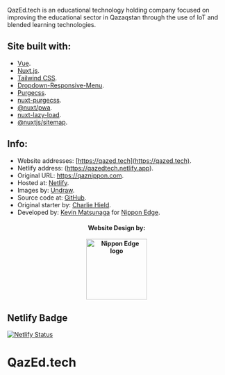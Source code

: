 QazEd.tech is an educational technology holding company focused on improving the educational sector in Qazaqstan through the use of IoT and blended learning technologies.

## Site built with:

- [Vue](https://vuejs.org/).
- [Nuxt.js](https://nuxtjs.org/).
- [Tailwind CSS](http://showdownjs.github.io/showdown/).
- [Dropdown-Responsive-Menu](https://tailwindcss.com/course/adapting-the-dropdown-for-mobile).
- [Purgecss](https://github.com/FullHuman/purgecss).
- [nuxt-purgecss](https://github.com/Developmint/nuxt-purgecss).
- [@nuxt/pwa](https://pwa.nuxtjs.org/).
- [nuxt-lazy-load](https://www.npmjs.com/package/nuxt-lazy-load/v/latest).
- [@nuxtjs/sitemap](https://www.npmjs.com/package/@nuxtjs/sitemap).

## Info:

- Website addresses: [https://qazed.tech](https://qazed.tech).
- Netlify address: (https://qazedtech.netlify.app).
- Original URL: https://qaznippon.com.
- Hosted at: [Netlify](https://netlify.com).
- Images by: [Undraw](https://undraw.co).
- Source code at: [GitHub](https://github.com/nippon-dev/QazEd.tech).
- Original starter by: [Charlie Hield](https://github.com/stursby).
- Developed by: [Kevin Matsunaga](https://kevinmatsunaga.com) for [Nippon Edge](https://nippon.dev).

<h4 align="center">
	Website Design by:
    <br>
  <br>
  <a target="_blank" href="https://nippon.dev"><img src="https://res.cloudinary.com/shinkirin/image/upload/v1649676801/kevin-matsunaga/nippon-edgeLogo.webp" alt="Nippon Edge logo" height="140"></a>
</h4>

## Netlify Badge

[![Netlify Status](https://api.netlify.com/api/v1/badges/320bcc8a-5c94-440a-b42d-b203a847fe60/deploy-status)](https://app.netlify.com/sites/qazedtech/deploys)

# QazEd.tech
